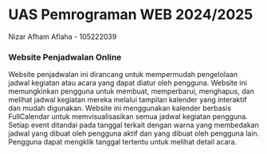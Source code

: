 <h1>UAS Pemrograman WEB 2024/2025</h1> 
<p>Nizar Afham Aflaha - 105222039</p>

<h3>Website Penjadwalan Online</h3>
<p>Website penjadwalan ini dirancang untuk mempermudah pengelolaan jadwal kegiatan atau acara yang dapat diatur oleh pengguna. Website ini memungkinkan pengguna untuk membuat, memperbarui, menghapus, dan melihat jadwal kegiatan mereka melalui tampilan kalender yang interaktif dan mudah digunakan. Website ini menggunakan kalender berbasis FullCalendar untuk memvisualisasikan semua jadwal kegiatan pengguna. Setiap event ditandai pada tanggal terkait dengan warna yang membedakan jadwal yang dibuat oleh pengguna aktif dan yang dibuat oleh pengguna lain. Pengguna dapat mengklik tanggal tertentu untuk melihat detail acara.</p>
